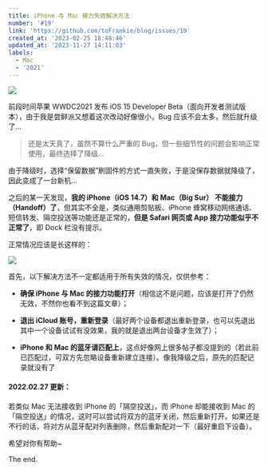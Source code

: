 ```yaml
---
title: iPhone 与 Mac 接力失效解决方法
number: '#19'
link: 'https://github.com/toFrankie/blog/issues/19'
created_at: '2023-02-25 18:48:46'
updated_at: '2023-11-27 14:11:03'
labels:
  - Mac
  - '2021'
---
```

![](https://upload-images.jianshu.io/upload_images/5128488-3ea4be356105eb09.jpg?imageMogr2/auto-orient/strip%7CimageView2/2/w/1240)

前段时间苹果 WWDC2021 发布 iOS 15 Developer Beta（面向开发者测试版本），由于我是尝鲜派又想着这次改动好像很小，Bug 应该不会太多，然后就升级了...

> 还是太天真了，虽然不算什么严重的 Bug，但一些细节性的问题会影响正常使用，最终选择了降级...

由于降级时，选择“保留数据”刷固件的方式一直失败，于是没保存数据就降级了，因此变成了一台新机...

之后的某一天发现，**我的 iPhone（iOS 14.7）和 Mac（Big Sur） 不能接力（Handoff）了**，但其实不全是，类似通用剪贴板、iPhone 蜂窝移动网络通话、短信转发、隔空投送等功能还是正常的，**但是 Safari 网页或 App 接力功能似乎不正常了**，即 Dock 栏没有提示。

正常情况应该是长这样的：

![](https://upload-images.jianshu.io/upload_images/5128488-d92d233e233b9c6b.png?imageMogr2/auto-orient/strip%7CimageView2/2/w/1240)


首先，以下解决方法不一定都适用于所有失效的情况，仅供参考：


* **确保 iPhone 与 Mac 的接力功能打开**（相信这不是问题，应该是打开了仍然无效，不然你也看不到这篇文章）；

* **退出 iCloud 账号，重新登录**（最好两个设备都退出重新登录，也可以先退出其中一个设备试试有没效果，我的就是退出两台设备才生效了）；

* **iPhone 和 Mac 的蓝牙请匹配上**，这点好像网上很多帖子都没提到的（若此前已匹配过，可双方先忽略设备重新建立连接）。像我降级之后，原先的匹配记录就没有了


#### 2022.02.27 更新：

若类似 Mac 无法接收到 iPhone 的「隔空投送」，而 iPhone 却能接收到 Mac 的「隔空投送」的情况，这时可以尝试将双方的蓝牙关闭，然后重新打开。如果还是不行的话，将对方从蓝牙配对列表删除，然后重新配对一下（最好重启下设备）。


希望对你有帮助~

The end.
